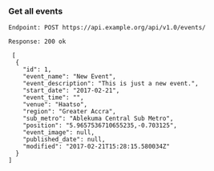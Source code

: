### Get all events

`Endpoint: POST https://api.example.org/api/v1.0/events/`

 ``Response: 200 ok``

     [
      {
        "id": 1,
        "event_name": "New Event",
        "event_description": "This is just a new event.",
        "start_date": "2017-02-21",
        "event_time": "",
        "venue": "Haatso",
        "region": "Greater Accra",
        "sub_metro": "Ablekuma Central Sub Metro",
        "position": "5.9657536710655235,-0.703125",
        "event_image": null,
        "published_date": null,
        "modified": "2017-02-21T15:28:15.580034Z"
      }
    ]
